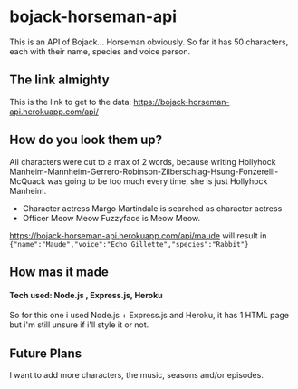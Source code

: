 # bojack-horseman-api

This is an API of Bojack... Horseman obviously. So far it has 50 characters, each with their name, species and voice person. 

## The link almighty

This is the link to get to the data: https://bojack-horseman-api.herokuapp.com/api/ 

## How do you look them up? 

All characters were cut to a max of 2 words, because writing Hollyhock Manheim-Mannheim-Gerrero-Robinson-Zilberschlag-Hsung-Fonzerelli-McQuack was going to be too much every time, she is just Hollyhock Manheim.
- Character actress Margo Martindale is searched as character actress
- Officer Meow Meow Fuzzyface is Meow Meow.

https://bojack-horseman-api.herokuapp.com/api/maude will result in `{"name":"Maude","voice":"Echo Gillette","species":"Rabbit"} `  

## How mas it made

#### Tech used: Node.js , Express.js, Heroku

So for this one i used Node.js + Express.js and Heroku, it has 1 HTML page but i'm still unsure if i'll style it or not.

## Future Plans

I want to add more characters, the music, seasons and/or episodes.  

